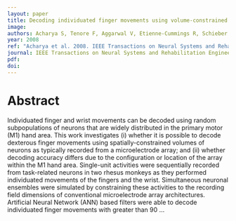 ```yaml
---
layout: paper
title: Decoding individuated finger movements using volume-constrained neuronal ensembles in the M1 hand area
image:
authors: Acharya S, Tenore F, Aggarwal V, Etienne-Cummings R, Schieber MH, and Thakor NV.
year: 2008
ref: "Acharya et al. 2008. IEEE Transactions on Neural Systems and Rehabilitation Engineering vol. 16, no. 1: 15-23."
journal: IEEE Transactions on Neural Systems and Rehabilitation Engineering
pdf:
doi:
---
```


# Abstract
Individuated finger and wrist movements can be decoded using random subpopulations of neurons that are widely distributed in the primary motor (M1) hand area. This work investigates (i) whether it is possible to decode dexterous finger movements using spatially-constrained volumes of neurons as typically recorded from a microelectrode array; and (ii) whether decoding accuracy differs due to the configuration or location of the array within the M1 hand area. Single-unit activities were sequentially recorded from task-related neurons in two rhesus monkeys as they performed individuated movements of the fingers and the wrist. Simultaneous neuronal ensembles were simulated by constraining these activities to the recording field dimensions of conventional microelectrode array architectures. Artificial Neural Network (ANN) based filters were able to decode individuated finger movements with greater than 90 …
